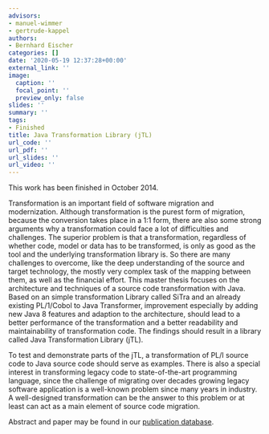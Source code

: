 ```yaml
---
advisors:
- manuel-wimmer
- gertrude-kappel
authors:
- Bernhard Eischer
categories: []
date: '2020-05-19 12:37:28+00:00'
external_link: ''
image:
  caption: ''
  focal_point: ''
  preview_only: false
slides: ''
summary: ''
tags:
- Finished
title: Java Transformation Library (jTL)
url_code: ''
url_pdf: ''
url_slides: ''
url_video: ''
---
```


This work has been finished in October 2014.

Transformation is an important field of software migration and modernization. Although transformation is the purest form of migration, because the conversion takes place in a 1:1 form, there are also some strong arguments why a transformation could face a lot of difficulties and challenges. The superior problem is that a transformation, regardless of whether code, model or data has to be transformed, is only as good as the tool and the underlying transformation library is. So there are many challenges to overcome, like the deep understanding of the source and target technology, the mostly very complex task of the mapping between them, as well as the financial effort. This master thesis focuses on the architecture and techniques of a source code transformation with Java. Based on an simple transformation Library called SiTra and an already existing PL/1/Cobol to Java Transformer, improvement especially by adding new Java 8 features and adaption to the architecture, should lead to a better performance of the transformation and a better readability and maintainability of transformation code. The findings should result in a library called Java Transformation Library (jTL).

To test and demonstrate parts of the jTL, a transformation of PL/I source code to Java source code should serve as examples. There is also a special interest in transforming legacy code to state-of-the-art programming language, since the challenge of migrating over decades growing legacy software application is a well-known problem since many years in industry. A well-designed transformation can be the answer to this problem or at least can act as a main element of source code migration.

Abstract and paper may be found in our <a class="external" href="http://publik.tuwien.ac.at/showentry.php?ID=247865&amp;lang=2">publication database</a>.